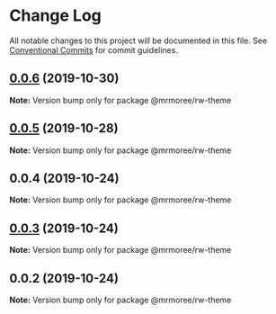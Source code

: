 # Change Log

All notable changes to this project will be documented in this file.
See [Conventional Commits](https://conventionalcommits.org) for commit guidelines.

## [0.0.6](https://github.com/mrmoree/ReweComponents/compare/@mrmoree/rw-theme@0.0.5...@mrmoree/rw-theme@0.0.6) (2019-10-30)

**Note:** Version bump only for package @mrmoree/rw-theme





## [0.0.5](https://github.com/mrmoree/ReweComponents/compare/@mrmoree/rw-theme@0.0.4...@mrmoree/rw-theme@0.0.5) (2019-10-28)

**Note:** Version bump only for package @mrmoree/rw-theme





## 0.0.4 (2019-10-24)

**Note:** Version bump only for package @mrmoree/rw-theme





## [0.0.3](https://github.com/mrmoree/ReweComponents/compare/@mrmoree/rw-theme@0.0.2...@mrmoree/rw-theme@0.0.3) (2019-10-24)

**Note:** Version bump only for package @mrmoree/rw-theme





## 0.0.2 (2019-10-24)

**Note:** Version bump only for package @mrmoree/rw-theme
